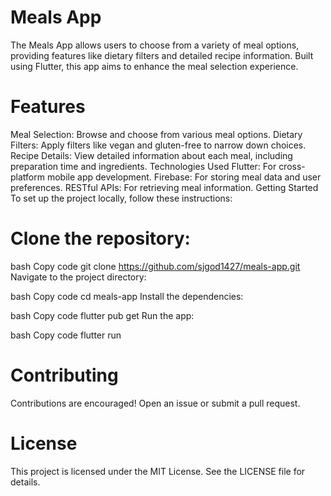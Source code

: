 # Meals App
The Meals App allows users to choose from a variety of meal options, providing features like dietary filters and detailed recipe information. Built using Flutter, this app aims to enhance the meal selection experience.

# Features
Meal Selection: Browse and choose from various meal options.
Dietary Filters: Apply filters like vegan and gluten-free to narrow down choices.
Recipe Details: View detailed information about each meal, including preparation time and ingredients.
Technologies Used
Flutter: For cross-platform mobile app development.
Firebase: For storing meal data and user preferences.
RESTful APIs: For retrieving meal information.
Getting Started
To set up the project locally, follow these instructions:

# Clone the repository:

bash
Copy code
git clone https://github.com/sjgod1427/meals-app.git
Navigate to the project directory:

bash
Copy code
cd meals-app
Install the dependencies:

bash
Copy code
flutter pub get
Run the app:

bash
Copy code
flutter run

# Contributing
Contributions are encouraged! Open an issue or submit a pull request.

# License
This project is licensed under the MIT License. See the LICENSE file for details.
